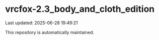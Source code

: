 # vrcfox-2.3_body_and_cloth_edition

Last updated: 2025-06-28 19:49:21

This repository is automatically maintained.
